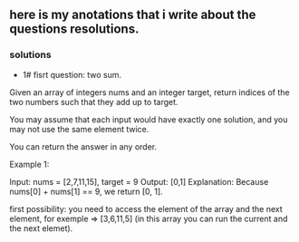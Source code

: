 ## here is my anotations that i write about the questions resolutions.

### solutions
- 1# fisrt question: two sum.

Given an array of integers nums and an integer target, return indices of the two numbers such that they add up to target.

You may assume that each input would have exactly one solution, and you may not use the same element twice.

You can return the answer in any order. 

Example 1:

Input: nums = [2,7,11,15], target = 9
Output: [0,1]
Explanation: Because nums[0] + nums[1] == 9, we return [0, 1].

first possibility:
you need to access the element of the array and the next element, for exemple => [3,6,11,5] (in this array you can run the current and the next elemet).
